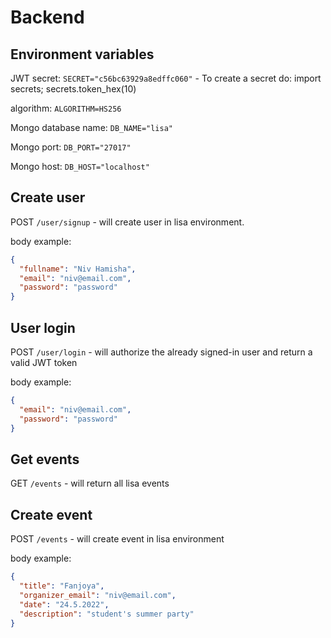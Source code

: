 # Backend

## Environment variables
JWT secret: 
```SECRET="c56bc63929a8edffc060"``` - To create a secret do: import secrets; secrets.token_hex(10)

algorithm:
```ALGORITHM=HS256```

Mongo database name:
```DB_NAME="lisa"```

Mongo port:
```DB_PORT="27017"```

Mongo host:
```DB_HOST="localhost"```

## Create user
POST ```/user/signup``` - will create user in lisa environment.

body example:
```json
{
  "fullname": "Niv Hamisha",
  "email": "niv@email.com",
  "password": "password"
}
```

## User login
POST ```/user/login``` - will authorize the already signed-in user and return a valid JWT token

body example:
```json
{
  "email": "niv@email.com",
  "password": "password"
}
```
## Get events
GET ```/events``` - will return all lisa events

## Create event
POST ```/events``` - will create event in lisa environment

body example:
```json
{
  "title": "Fanjoya",
  "organizer_email": "niv@email.com",
  "date": "24.5.2022",
  "description": "student's summer party"
}
```
